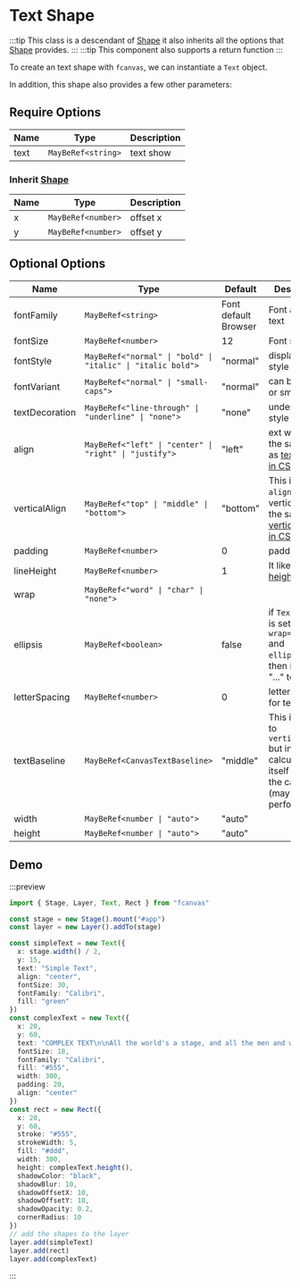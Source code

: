# Text Shape

:::tip
This class is a descendant of [Shape](/guide/essentials/Shape) it also inherits all the options that [Shape](/guide/essentials/Shape) provides.
:::
:::tip
This component also supports a return function
:::

To create an text shape with `fcanvas`, we can instantiate a `Text` object.

In addition, this shape also provides a few other parameters:

## Require Options

| Name | Type               | Description |
| ---- | ------------------ | ----------- |
| text | `MayBeRef<string>` | text show   |

### Inherit [Shape](/guide/essentials/Shape)

| Name | Type               | Description |
| ---- | ------------------ | ----------- |
| x    | `MayBeRef<number>` | offset x    |
| y    | `MayBeRef<number>` | offset y    |

## Optional Options

| Name           | Type                                                        | Default              | Description                                                                                                                                      |
| -------------- | ----------------------------------------------------------- | -------------------- | ------------------------------------------------------------------------------------------------------------------------------------------------ |
| fontFamily     | `MayBeRef<string>`                                          | Font default Browser | Font apply to text                                                                                                                               |
| fontSize       | `MayBeRef<number>`                                          | 12                   | Font size                                                                                                                                        |
| fontStyle      | `MayBeRef<"normal" \| "bold" \| "italic" \| "italic bold">` | "normal"             | display font style                                                                                                                               |
| fontVariant    | `MayBeRef<"normal" \| "small-caps">`                        | "normal"             | can be normal or small-caps                                                                                                                      |
| textDecoration | `MayBeRef<"line-through" \| "underline" \| "none">`         | "none"               | underline style                                                                                                                                  |
| align          | `MayBeRef<"left" \| "center" \| "right" \| "justify">`      | "left"               | ext will display the same style as [text-align in CSS](https://developer.mozilla.org/en-US/docs/Web/CSS/text-align)                              |
| verticalAlign  | `MayBeRef<"top" \| "middle" \| "bottom">`                   | "bottom"             | This is like `align` but for vertical. it's the same as [vertical-align in CSS](https://developer.mozilla.org/en-US/docs/Web/CSS/vertical-align) |
| padding        | `MayBeRef<number>`                                          | 0                    | padding text                                                                                                                                     |
| lineHeight     | `MayBeRef<number>`                                          | 1                    | It like [line-height in CSS](https://developer.mozilla.org/en-US/docs/Web/CSS/line-height)                                                       |
| wrap           | `MayBeRef<"word" \| "char" \| "none">`                      |
| ellipsis       | `MayBeRef<boolean>`                                         | false                | if `Text` config is set to `wrap="none"` and `ellipsis=true`, then it will add "..." to the end                                                  |
| letterSpacing  | `MayBeRef<number>`                                          | 0                    | letter spacing for text                                                                                                                          |
| textBaseline   | `MayBeRef<CanvasTextBaseline>`                              | "middle"             | This is similar to `verticalAlign` but instead of calculating it itself it uses the canvas api (may improve performance)                         |
| width          | `MayBeRef<number \| "auto">`                                | "auto"               |                                                                                                                                                  |
| height         | `MayBeRef<number \| "auto">`                                | "auto"               |                                                                                                                                                  |

## Demo

:::preview
```ts
import { Stage, Layer, Text, Rect } from "fcanvas"

const stage = new Stage().mount("#app")
const layer = new Layer().addTo(stage)

const simpleText = new Text({
  x: stage.width() / 2,
  y: 15,
  text: "Simple Text",
  align: "center",
  fontSize: 30,
  fontFamily: "Calibri",
  fill: "green"
})
const complexText = new Text({
  x: 20,
  y: 60,
  text: "COMPLEX TEXT\n\nAll the world's a stage, and all the men and women merely players. They have their exits and their entrances.",
  fontSize: 18,
  fontFamily: "Calibri",
  fill: "#555",
  width: 300,
  padding: 20,
  align: "center"
})
const rect = new Rect({
  x: 20,
  y: 60,
  stroke: "#555",
  strokeWidth: 5,
  fill: "#ddd",
  width: 300,
  height: complexText.height(),
  shadowColor: "black",
  shadowBlur: 10,
  shadowOffsetX: 10,
  shadowOffsetY: 10,
  shadowOpacity: 0.2,
  cornerRadius: 10
})
// add the shapes to the layer
layer.add(simpleText)
layer.add(rect)
layer.add(complexText)
```
:::
